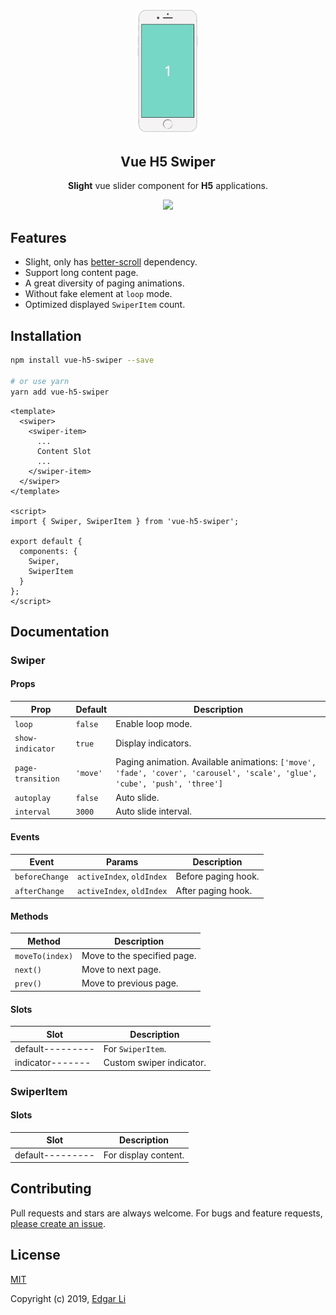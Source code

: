 <p align="center"><img src="./assets/hero.gif" alt="hero" width="100" /></p> 
<h2 align="center">Vue H5 Swiper</h2>
<p align="center"><strong>Slight</strong> vue slider component for <strong>H5</strong> applications.</p>

<p align="center">
  <a href="https://travis-ci.com/EdgarAllanzp/vue-h5-swiper"><img src="https://travis-ci.com/EdgarAllanzp/vue-h5-swiper.svg?branch=master" /></a>
</p>

## Features

- Slight, only has [better-scroll](https://github.com/ustbhuangyi/better-scroll) dependency.
- Support long content page.
- A great diversity of paging animations.
- Without fake element at `loop` mode.
- Optimized displayed `SwiperItem` count.

## Installation

```sh
npm install vue-h5-swiper --save

# or use yarn
yarn add vue-h5-swiper
```

```vue
<template>
  <swiper>
    <swiper-item>
      ...
      Content Slot
      ...
    </swiper-item>
  </swiper>
</template>

<script>
import { Swiper, SwiperItem } from 'vue-h5-swiper';

export default {
  components: {
    Swiper,
    SwiperItem
  }
};
</script>
```

## Documentation

### Swiper

#### Props

|Prop                 |Default        |Description          |
|---------------------|---------------|---------------------|
|`loop`               |`false`        |Enable loop mode.    |
|`show-indicator`     |`true`         |Display indicators.  |
|`page-transition`    |`'move'`       |Paging animation. Available animations: `['move', 'fade', 'cover', 'carousel', 'scale', 'glue', 'cube', 'push', 'three']`   |
|`autoplay`           |`false`        |Auto slide.          |
|`interval`           |`3000`         |Auto slide interval. |

#### Events

|Event                 |Params                        |Description             |
|----------------------|------------------------------|------------------------|
|`beforeChange`        |`activeIndex`, `oldIndex`     |Before paging hook.     |
|`afterChange`         |`activeIndex`, `oldIndex`     |After paging hook.      |

#### Methods

|Method          |Description                 |
|----------------|----------------------------|
|`moveTo(index)` |Move to the specified page. |
|`next()`        |Move to next page.          |
|`prev()`        |Move to previous page.      |

#### Slots

|Slot            |Description             |
|----------------|------------------------|
|default---------|For `SwiperItem`.       |
|indicator-------|Custom swiper indicator.|

### SwiperItem

#### Slots

|Slot            |Description             |
|----------------|------------------------|
|default---------|For display content.    |


## Contributing

Pull requests and stars are always welcome. For bugs and feature requests, [please create an issue](https://github.com/EdgarAllanzp/vue-h5-swiper/issues/new).

## License

[MIT](http://opensource.org/licenses/MIT)

Copyright (c) 2019, [Edgar Li](https://github.com/EdgarAllanzp)
